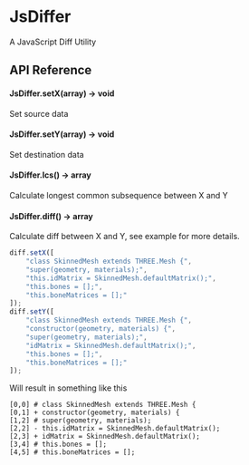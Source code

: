 # JsDiffer
A JavaScript Diff Utility

## API Reference
#### JsDiffer.setX(array) -> void
Set source data
#### JsDiffer.setY(array) -> void
Set destination data
#### JsDiffer.lcs() -> array
Calculate longest common subsequence between X and Y
#### JsDiffer.diff() -> array
Calculate diff between X and Y, see example for more details.
```javascript
diff.setX([
    "class SkinnedMesh extends THREE.Mesh {",
    "super(geometry, materials);",
    "this.idMatrix = SkinnedMesh.defaultMatrix();",
    "this.bones = [];",
    "this.boneMatrices = [];"
]);
diff.setY([
    "class SkinnedMesh extends THREE.Mesh {",
    "constructor(geometry, materials) {",
    "super(geometry, materials);",
    "idMatrix = SkinnedMesh.defaultMatrix();",
    "this.bones = [];",
    "this.boneMatrices = [];"
]);
```
Will result in something like this
```
[0,0] # class SkinnedMesh extends THREE.Mesh {
[0,1] + constructor(geometry, materials) {
[1,2] # super(geometry, materials);
[2,2] - this.idMatrix = SkinnedMesh.defaultMatrix();
[2,3] + idMatrix = SkinnedMesh.defaultMatrix();
[3,4] # this.bones = [];
[4,5] # this.boneMatrices = [];
```
